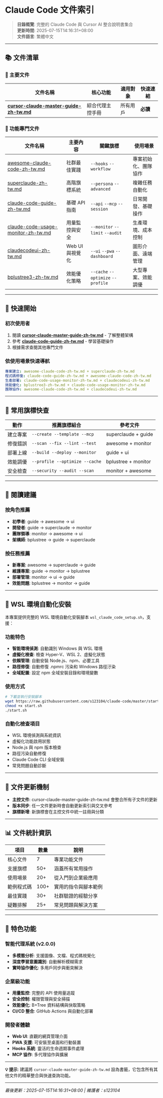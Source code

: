 # Claude Code 文件索引

> **目錄概覽**: 完整的 Claude Code 與 Cursor AI 整合說明書集合  
> **更新時間**: 2025-07-15T14:16:31+08:00  
> **文件語言**: 繁體中文

---

## 📚 文件清單

### 🎯 主要文件

| 文件名稱                                                                       | 核心功能         | 適用對象 | 快速連結 |
| ------------------------------------------------------------------------------ | ---------------- | -------- | -------- |
| **[cursor-claude-master-guide-zh-tw.md](cursor-claude-master-guide-zh-tw.md)** | 綜合代理主控手冊 | 所有用戶 | **必讀** |

### 🔧 功能專門文件

| 文件名稱                                                                 | 主要內容        | 關鍵旗標                           | 使用場景             |
| ------------------------------------------------------------------------ | --------------- | ---------------------------------- | -------------------- |
| [awesome-claude-code-zh-tw.md](awesome-claude-code-zh-tw.md)             | 社群最佳實踐    | `--hooks` `--workflow`             | 專案初始化、團隊協作 |
| [superclaude-zh-tw.md](superclaude-zh-tw.md)                             | 高階旗標系統    | `--persona` `--advanced`           | 複雜任務自動化       |
| [claude-code-guide-zh-tw.md](claude-code-guide-zh-tw.md)                 | 基礎 API 指南   | `--api` `--mcp` `--session`        | 日常開發、基礎操作   |
| [claude-code-usage-monitor-zh-tw.md](claude-code-usage-monitor-zh-tw.md) | 用量監控與安全  | `--monitor` `--limit` `--audit`    | 生產環境、成本控制   |
| [claudecodeui-zh-tw.md](claudecodeui-zh-tw.md)                           | Web UI 與視覺化 | `--ui` `--pwa` `--dashboard`       | 圖形介面、遠端管理   |
| [bplustree3-zh-tw.md](bplustree3-zh-tw.md)                               | 效能優化策略    | `--cache` `--optimize` `--profile` | 大型專案、效能調優   |

---

## 🚀 快速開始

### 初次使用者

1. 閱讀 **[cursor-claude-master-guide-zh-tw.md](cursor-claude-master-guide-zh-tw.md)** - 了解整體架構
2. 參考 **[claude-code-guide-zh-tw.md](claude-code-guide-zh-tw.md)** - 學習基礎操作
3. 根據需求查閱其他專門文件

### 依使用場景快速導航

```yaml
專案建立: awesome-claude-code-zh-tw.md + superclaude-zh-tw.md
程式碼修復: claude-code-guide-zh-tw.md + awesome-claude-code-zh-tw.md
生產部署: claude-code-usage-monitor-zh-tw.md + claudecodeui-zh-tw.md
效能優化: bplustree3-zh-tw.md + claude-code-usage-monitor-zh-tw.md
團隊協作: awesome-claude-code-zh-tw.md + claudecodeui-zh-tw.md
```

---

## 🎯 常用旗標快查

| 動作     | 推薦旗標組合                   | 參考文件            |
| -------- | ------------------------------ | ------------------- |
| 建立專案 | `--create --template --mcp`    | superclaude + guide |
| 修復錯誤 | `--scan --fix --lint --test`   | awesome + monitor   |
| 部署上線 | `--build --deploy --monitor`   | guide + ui          |
| 效能調優 | `--profile --optimize --cache` | bplustree + monitor |
| 安全檢查 | `--security --audit --scan`    | monitor + awesome   |

---

## 📖 閱讀建議

### 按角色推薦

- **初學者**: guide → awesome → ui
- **開發者**: guide → superclaude → monitor
- **團隊領導**: monitor → awesome → ui
- **架構師**: bplustree → guide → superclaude

### 按任務推薦

- **新專案**: awesome → superclaude → guide
- **維護專案**: guide → monitor → bplustree
- **部署管理**: monitor → ui → guide
- **效能問題**: bplustree → monitor → guide

---

## 🐧 WSL 環境自動化安裝

本專案提供完整的 WSL 環境自動化安裝腳本 `wsl_claude_code_setup.sh`，支援：

### 功能特色

- **智能環境偵測**: 自動識別 Windows 與 WSL 環境
- **虛擬化檢查**: 檢查 Hyper-V、WSL 2、虛擬化狀態
- **依賴管理**: 自動安裝 Node.js、npm、必要工具
- **路徑修復**: 自動修復 .npmrc 污染和 Windows 路徑汙染
- **全域配置**: 設定 npm 全域安裝目錄和環境變數

### 使用方式

```bash
# 下載並執行安裝腳本
wget https://raw.githubusercontent.com/s123104/claude-code/master/start.sh
chmod +x start.sh
./start.sh
```

### 自動化檢查項目

- WSL 環境偵測與系統資訊
- 虛擬化功能啟用狀態
- Node.js 與 npm 版本檢查
- 路徑污染自動修復
- Claude Code CLI 全域安裝
- 常見問題自動診斷

---

## 🔄 文件更新機制

- **主控文件**: cursor-claude-master-guide-zh-tw.md 會整合所有子文件的更新
- **版本同步**: 任一文件更新時會自動更新索引與交叉參考
- **旗標新增**: 新旗標會在主控文件中統一註冊與分類

---

## 📊 文件統計資訊

| 項目         | 數量 | 說明                         |
| ------------ | ---- | ---------------------------- |
| 核心文件     | 7    | 專業功能文件                 |
| 支援旗標     | 50+  | 涵蓋所有常用操作             |
| 使用場景     | 20+  | 從入門到企業級應用           |
| 範例程式碼   | 100+ | 實用的指令與腳本範例         |
| 最佳實踐     | 30+  | 社群驗證的經驗分享           |
| 疑難排解     | 25+  | 常見問題與解決方案           |

---

## 🌟 特色功能

### 智能代理系統 (v2.0.0)

- **多模態分析**: 支援圖像、文檔、程式碼視覺化
- **深度學習意圖識別**: 自動解析模糊需求
- **實時協作優化**: 多用戶同步與衝突解決

### 企業級功能

- **用量監控**: 完整的 API 使用量追蹤
- **安全控制**: 權限管理與安全掃描
- **效能優化**: B+Tree 資料結構與快取策略
- **CI/CD 整合**: GitHub Actions 與自動化部署

### 開發者體驗

- **Web UI**: 直觀的網頁管理介面
- **PWA 支援**: 可安裝至桌面和行動裝置
- **Hooks 系統**: 靈活的生命週期事件處理
- **MCP 協作**: 多代理協作與擴展

---

**💡 提示**: 建議將 `cursor-claude-master-guide-zh-tw.md` 設為書籤，它包含所有其他文件的精華整合與快速查詢功能。

---

*最後更新：2025-07-15T14:16:31+08:00 | 維護者：s123104*